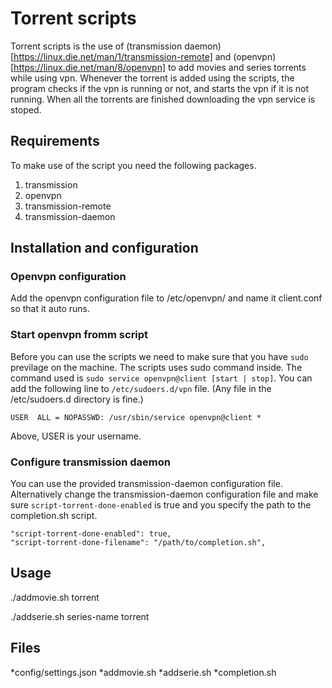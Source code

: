 # Torrent scripts

Torrent scripts is the use of (transmission daemon) [https://linux.die.net/man/1/transmission-remote] and (openvpn)[https://linux.die.net/man/8/openvpn] to add movies and series torrents while
using vpn. Whenever the torrent is added using the scripts, the program checks if the vpn is running or not, and starts the vpn if it is not running. When all the torrents are finished downloading the vpn service is stoped. 

## Requirements

To make use of the script you need the following packages.
1. transmission
2. openvpn
3. transmission-remote
4. transmission-daemon

## Installation and configuration

### Openvpn configuration

Add the openvpn configuration file to /etc/openvpn/ and name it client.conf so that it auto runs.

### Start openvpn fromm script 
Before you can use the scripts we need to make sure that you have `sudo` previlage on the machine.
The scripts uses sudo command inside. The command used is `sudo service openvpn@client [start | stop]`.
You can add the following line to `/etc/sudoers.d/vpn` file. (Any file in the /etc/sudoers.d directory is fine.)
```
USER  ALL = NOPASSWD: /usr/sbin/service openvpn@client *
```
Above, USER is your username.


### Configure transmission daemon

You can use the provided transmission-daemon configuration file. Alternatively change the transmission-daemon configuration file
and make sure `script-torrent-done-enabled` is true and you specify the path to the completion.sh script. 
```
"script-torrent-done-enabled": true,
"script-torrent-done-filename": "/path/to/completion.sh",
```

## Usage

./addmovie.sh torrent

./addserie.sh series-name torrent

## Files
*config/settings.json
*addmovie.sh
*addserie.sh
*completion.sh
